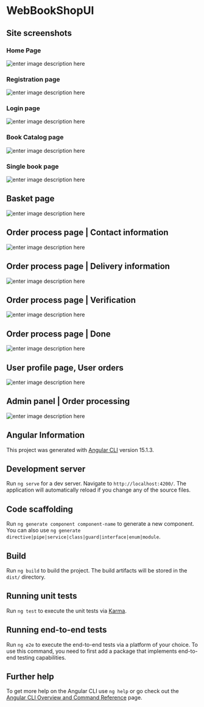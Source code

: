 # WebBookShopUI

## Site screenshots
### Home Page
![enter image description here](https://raw.githubusercontent.com/AdrianFoxy/WebBookShopUI/master/screenshots/1.jpg)

### Registration page
![enter image description here](https://raw.githubusercontent.com/AdrianFoxy/WebBookShopUI/master/screenshots/2.jpg)

### Login page
![enter image description here](https://raw.githubusercontent.com/AdrianFoxy/WebBookShopUI/master/screenshots/3.jpg)

### Book Catalog page
![enter image description here](https://raw.githubusercontent.com/AdrianFoxy/WebBookShopUI/master/screenshots/4.jpg)

### Single book page
![enter image description here](https://raw.githubusercontent.com/AdrianFoxy/WebBookShopUI/master/screenshots/5.jpg)

## Basket page
![enter image description here](https://raw.githubusercontent.com/AdrianFoxy/WebBookShopUI/master/screenshots/6.jpg)

## Order process page | Contact information
![enter image description here](https://raw.githubusercontent.com/AdrianFoxy/WebBookShopUI/master/screenshots/7.jpg)

## Order process page | Delivery information
![enter image description here](https://raw.githubusercontent.com/AdrianFoxy/WebBookShopUI/master/screenshots/8.jpg)

## Order process page | Verification
![enter image description here](https://raw.githubusercontent.com/AdrianFoxy/WebBookShopUI/master/screenshots/9.jpg)

## Order process page | Done
![enter image description here](https://raw.githubusercontent.com/AdrianFoxy/WebBookShopUI/master/screenshots/10.jpg)

## User profile page, User orders
![enter image description here](https://raw.githubusercontent.com/AdrianFoxy/WebBookShopUI/master/screenshots/11.jpg)

## Admin panel | Order processing
![enter image description here](https://raw.githubusercontent.com/AdrianFoxy/WebBookShopUI/master/screenshots/12.jpg)

## Angular Information
This project was generated with [Angular CLI](https://github.com/angular/angular-cli) version 15.1.3.

## Development server

Run `ng serve` for a dev server. Navigate to `http://localhost:4200/`. The application will automatically reload if you change any of the source files.

## Code scaffolding

Run `ng generate component component-name` to generate a new component. You can also use `ng generate directive|pipe|service|class|guard|interface|enum|module`.

## Build

Run `ng build` to build the project. The build artifacts will be stored in the `dist/` directory.

## Running unit tests

Run `ng test` to execute the unit tests via [Karma](https://karma-runner.github.io).

## Running end-to-end tests

Run `ng e2e` to execute the end-to-end tests via a platform of your choice. To use this command, you need to first add a package that implements end-to-end testing capabilities.

## Further help

To get more help on the Angular CLI use `ng help` or go check out the [Angular CLI Overview and Command Reference](https://angular.io/cli) page.
